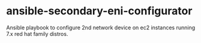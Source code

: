 # ansible-secondary-eni-configurator
Ansible playbook to configure 2nd network device on ec2 instances running 7.x red hat family distros.
